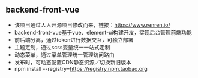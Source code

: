 ## backend-front-vue
- 该项目通过人人开源项目修改而来，链接：https://www.renren.io/
- backend-front-vue基于vue、element-ui构建开发，实现后台管理前端功能
- 前后端分离，通过token进行数据交互，可独立部署
- 主题定制，通过scss变量统一一站式定制
- 动态菜单，通过菜单管理统一管理访问路由
- 发布时，可动态配置CDN静态资源／切换新旧版本
- npm install --registry=https://registry.npm.taobao.org
